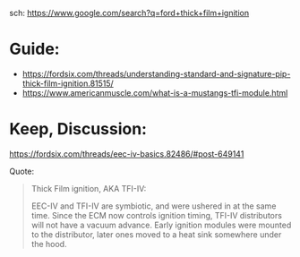 sch: https://www.google.com/search?q=ford+thick+film+ignition

# Guide:
- https://fordsix.com/threads/understanding-standard-and-signature-pip-thick-film-ignition.81515/
- https://www.americanmuscle.com/what-is-a-mustangs-tfi-module.html

# Keep, Discussion:
https://fordsix.com/threads/eec-iv-basics.82486/#post-649141

Quote:
>Thick Film ignition, AKA TFI-IV:
>
>EEC-IV and TFI-IV are symbiotic, and were ushered in at the same time. Since the ECM now controls ignition timing, TFI-IV distributors will not have a vacuum advance. Early ignition modules were mounted to the distributor, later ones moved to a heat sink somewhere under the hood.
